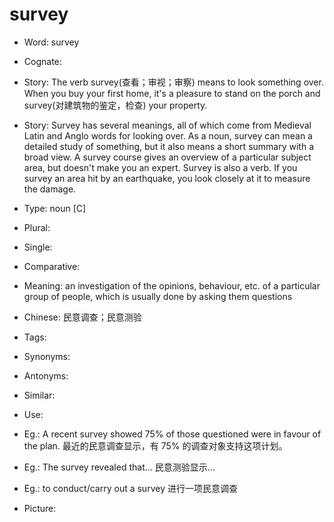 # survey

- Word: survey
- Cognate: 
- Story: The verb survey(查看；审视；审察) means to look something over. When you buy your first home, it's a pleasure to stand on the porch and survey(对建筑物的鉴定，检查) your property.
- Story: Survey has several meanings, all of which come from Medieval Latin and Anglo words for looking over. As a noun, survey can mean a detailed study of something, but it also means a short summary with a broad view. A survey course gives an overview of a particular subject area, but doesn't make you an expert. Survey is also a verb. If you survey an area hit by an earthquake, you look closely at it to measure the damage.

- Type: noun [C]
- Plural: 
- Single: 
- Comparative: 
- Meaning: an investigation of the opinions, behaviour, etc. of a particular group of people, which is usually done by asking them questions
- Chinese: 民意调查；民意测验
- Tags: 
- Synonyms: 
- Antonyms: 
- Similar: 
- Use: 
- Eg.: A recent survey showed 75% of those questioned were in favour of the plan. 最近的民意调查显示，有 75% 的调查对象支持这项计划。
- Eg.: The survey revealed that… 民意测验显示…
- Eg.: to conduct/carry out a survey 进行一项民意调查
- Picture:


